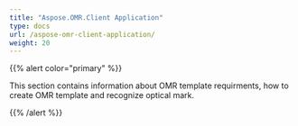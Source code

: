 ```yaml
---
title: "Aspose.OMR.Client Application"
type: docs
url: /aspose-omr-client-application/
weight: 20
---
```


{{% alert color="primary" %}} 

This section contains information about OMR template requirments, how to create OMR template and recognize optical mark.

{{% /alert %}} 
